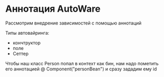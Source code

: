 # Аннотация AutoWare

Рассмотрим внедрение зависимостей с помощью аннотаций

Типы автовайринга:
- кончтруктор
- поле
- Сеттер

Чтобы наш класс Person попал в контехт как бин, нам надо пометить его аннотацией @
Component("personBean") и сразу зададим ему id 
